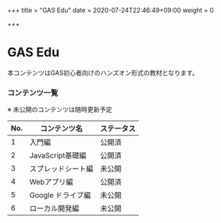 +++
title = "GAS Edu"
date = 2020-07-24T22:46:49+09:00
weight = 0

+++

# GAS Edu

本コンテンツはGAS初心者向けのハンズオン形式の教材となります。

### コンテンツ一覧
※ 未公開のコンテンツは随時更新予定

| No. | コンテンツ名 | ステータス |
| --- | ---------- | --- |
| 1   | 入門編      | 公開済 |
| 2   | JavaScript基礎編 | 公開済 |
| 3   | スプレッドシート編| 未公開 |
| 4   | Webアプリ編  | 公開済 |
| 5   | Google ドライブ編| 未公開 |
| 6   | ローカル開発編| 未公開 |

